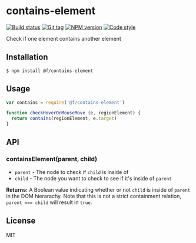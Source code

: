 
# contains-element

[![Build status][travis-image]][travis-url]
[![Git tag][git-image]][git-url]
[![NPM version][npm-image]][npm-url]
[![Code style][standard-image]][standard-url]

Check if one element contains another element

## Installation

    $ npm install @f/contains-element

## Usage

```js
var contains = require('@f/contains-element')

function checkHoverOnMouseMove (e, regionElement) {
  return contains(regionElement, e.target)
}
```

## API

### containsElement(parent, child)

- `parent` - The node to check if `child` is inside of
- `child` - The node you want to check to see if it's inside of `parent`

**Returns:** A Boolean value indicating whether or not `child` is inside of `parent` in the DOM hierarachy. Note that this is not a strict containment relation, `parent === child` will result in `true`.

## License

MIT

[travis-image]: https://img.shields.io/travis/micro-js/contains-element.svg?style=flat-square
[travis-url]: https://travis-ci.org/micro-js/contains-element
[git-image]: https://img.shields.io/github/tag/micro-js/contains-element.svg?style=flat-square
[git-url]: https://github.com/micro-js/contains-element
[standard-image]: https://img.shields.io/badge/code%20style-standard-brightgreen.svg?style=flat-square
[standard-url]: https://github.com/feross/standard
[npm-image]: https://img.shields.io/npm/v/@f/contains-element.svg?style=flat-square
[npm-url]: https://npmjs.org/package/@f/contains-element
